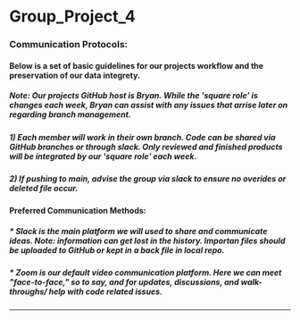 # Group_Project_4
### Communication Protocols:
#### Below is a set of basic guidelines for our projects workflow and the preservation of our data integrety.
##### Note: Our projects GitHub host is Bryan. While the 'square role' is changes each week, Bryan can assist with any issues that arrise later on regarding branch management. 
##### 1) Each member will work in their own branch. Code can be shared via GitHub branches or through slack. Only reviewed and finished products will be integrated by our 'square role' each week. 
##### 2) If pushing to main, advise the group via slack to ensure no overides or deleted file occur.
####	 Preferred Communication Methods:
##### 	* Slack is the main platform we will used to share and communicate ideas. Note: information can get lost in the history. Importan files should be uploaded to GitHub or kept in a back file in local repo. 
#####	* Zoom is our default video communication platform. Here we can meet "face-to-face," so to say, and for updates, discussions, and walk-throughs/ help with code related issues.
---
 